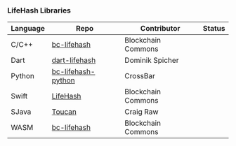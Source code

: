 ### LifeHash Libraries

| Language | Repo | Contributor | Status |
|----------|------|-------------|--------|
| C/C++ | [bc-lifehash](https://github.com/BlockchainCommons/bc-lifehash) | Blockchain Commons |
| Dart | [dart-lifehash](https://github.com/dspicher/dart-lifehash/tree/master) | Dominik Spicher |
| Python | [bc-lifehash-python](https://github.com/BlockchainCommons/bc-lifehash-python) | CrossBar |
| Swift | [LifeHash](https://github.com/BlockchainCommons/LifeHash) | Blockchain Commons |
| SJava | [Toucan](https://github.com/sparrowwallet/toucan) | Craig Raw |
| WASM | [bc-lifehash](https://github.com/BlockchainCommons/bc-lifehash/tree/master/wasm) | Blockchain Commons |
